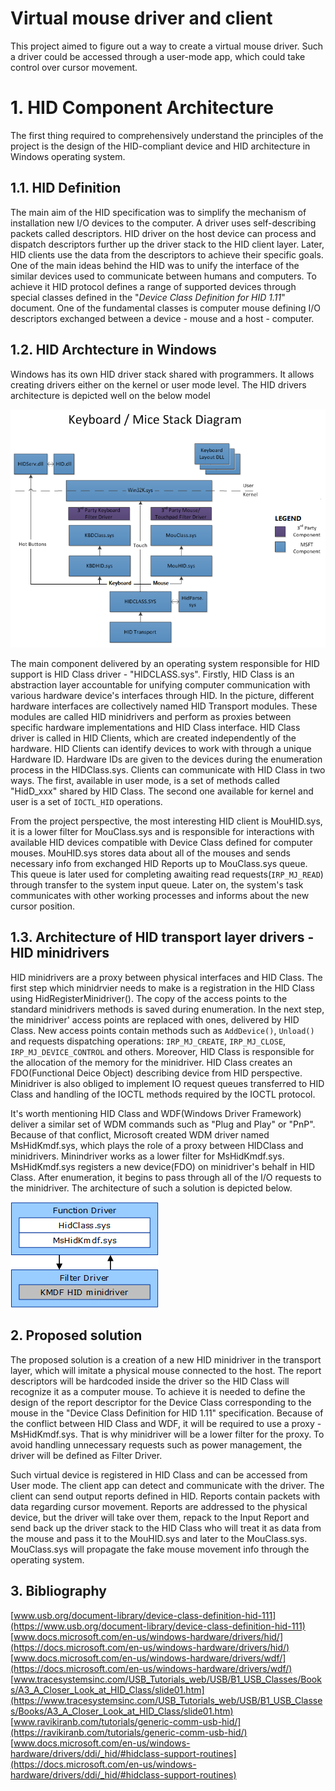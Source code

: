 # Virtual mouse driver and client

This project aimed to figure out a way to create a virtual mouse driver. Such a driver could be accessed through a user-mode app, which could take control over cursor movement. 

# 1. HID Component Architecture
The first thing required to comprehensively understand the principles of the project is the design of the HID-compliant device and HID architecture in Windows operating system.

## 1.1. HID Definition
The main aim of the HID specification was to simplify the mechanism of installation new I/O devices to the computer. A driver uses self-describing packets called descriptors. HID driver on the host device can process and dispatch descriptors further up the driver stack to the HID client layer. Later, HID clients use the data from the descriptors to achieve their specific goals. One of the main ideas behind the HID was to unify the interface of the similar devices used to communicate between humans and computers. To achieve it HID protocol defines a range of supported devices through special classes defined in the "*Device Class Definition for HID 1.11*" document. One of the fundamental classes is computer mouse defining I/O descriptors exchanged between a device - mouse and a host - computer. 

## 1.2. HID Archtecture in Windows
Windows has its own HID driver stack shared with programmers. It allows creating drivers either on the kernel or user mode level. The HID drivers architecture is depicted well on the below model

![HID driver stack](keyboard-driver-stack.png)

The main component delivered by an operating system responsible for HID support is HID Class driver - "HIDCLASS.sys". Firstly, HID Class is an abstraction layer accountable for unifying computer communication with various hardware device's interfaces through HID. In the picture, different hardware interfaces are collectively named HID Transport modules. These modules are called HID minidrivers and perform as proxies between specific hardware implementations and HID Class interface. HID Class driver is called in HID Clients, which are created independently of the hardware. HID Clients can identify devices to work with through a unique Hardware ID. Hardware IDs are given to the devices during the enumeration process in the HIDClass.sys. Clients can communicate with HID Class in two ways. The first, available in user mode, is a set of methods called "HidD_xxx" shared by HID Class. The second one available for kernel and user is a set of `IOCTL_HID` operations. 

From the project perspective, the most interesting HID client is MouHID.sys, it is a lower filter for MouClass.sys and is responsible for interactions with available HID devices compatible with Device Class defined for computer mouses. MouHID.sys stores data about all of the mouses and sends necessary info from exchanged HID Reports up to MouClass.sys queue. This queue is later used for completing awaiting read requests(`IRP_MJ_READ`) through transfer to the system input queue. Later on, the system's task communicates with other working processes and informs about the new cursor position. 

## 1.3. Architecture of HID transport layer drivers - HID minidrivers

HID minidrivers are a proxy between physical interfaces and HID Class. The first step which minidrvier needs to make is a registration in the HID Class using HidRegisterMinidriver(). The copy of the access points to the standard minidrivers methods is saved during enumeration. In the next step, the minidriver' access points are replaced with ones, delivered by HID Class. New access points contain methods such as `AddDevice()`, `Unload()` and requests dispatching operations: `IRP_MJ_CREATE`, `IRP_MJ_CLOSE`, `IRP_MJ_DEVICE_CONTROL` and others. Moreover, HID Class is responsible for the allocation of the memory for the minidriver. HID Class creates an FDO(Functional Deice Object) describing device from HID perspective. Minidriver is also obliged to implement IO request queues transferred to HID Class and handling of the IOCTL methods required by the IOCTL protocol.

It's worth mentioning HID Class and WDF(Windows Driver Framework) deliver a similar set of WDM commands such as "Plug and  Play" or "PnP". Because of that conflict, Microsoft created WDM driver named MsHidKmdf.sys, which plays the role of a proxy between HIDClass and minidrivers. Minindriver works as a lower filter for MsHidKmdf.sys. MsHidKmdf.sys registers a new device(FDO) on minidriver's behalf in HID Class. After enumeration, it begins to pass through all of the I/O requests to the minidriver. The architecture of such a solution is depicted below.

![HID driver stack](framework-basedhidminidrivers.png)

## 2. Proposed solution

The proposed solution is a creation of a new HID minidriver in the transport layer, which will imitate a physical mouse connected to the host. The report descriptors will be hardcoded inside the driver so the HID Class will recognize it as a computer mouse. To achieve it is needed to define the design of the report descriptor for the Device Class corresponding to the mouse in the "Device Class Definition for HID 1.11" specification. Because of the conflict between HID Class and WDF, it will be required to use a proxy - MsHidKmdf.sys. That is why minidriver will be a lower filter for the proxy. To avoid handling unnecessary requests such as power management, the driver will be defined as Filter Driver.

Such virtual device is registered in HID Class and can be accessed from User mode. The client app can detect and communicate with the driver. The client can send output reports defined in HID. Reports contain packets with data regarding cursor movement. Reports are addressed to the physical device, but the driver will take over them, repack to the Input Report and send back up the driver stack to the HID Class who will treat it as data from the mouse and pass it to the MouHID.sys and later to the MouClass.sys. MouClass.sys will propagate the fake mouse movement info through the operating system. 

## 3. Bibliography
[www.usb.org/document-library/device-class-definition-hid-111](https://www.usb.org/document-library/device-class-definition-hid-111)<br/>
[www.docs.microsoft.com/en-us/windows-hardware/drivers/hid/](https://docs.microsoft.com/en-us/windows-hardware/drivers/hid/)<br/>
[www.docs.microsoft.com/en-us/windows-hardware/drivers/wdf/](https://docs.microsoft.com/en-us/windows-hardware/drivers/wdf/)<br/>
[www.tracesystemsinc.com/USB_Tutorials_web/USB/B1_USB_Classes/Books/A3_A_Closer_Look_at_HID_Class/slide01.htm](https://www.tracesystemsinc.com/USB_Tutorials_web/USB/B1_USB_Classes/Books/A3_A_Closer_Look_at_HID_Class/slide01.htm)<br/>
[www.ravikiranb.com/tutorials/generic-comm-usb-hid/](https://ravikiranb.com/tutorials/generic-comm-usb-hid/)<br/>
[www.docs.microsoft.com/en-us/windows-hardware/drivers/ddi/_hid/#hidclass-support-routines](https://docs.microsoft.com/en-us/windows-hardware/drivers/ddi/_hid/#hidclass-support-routines)<br/>